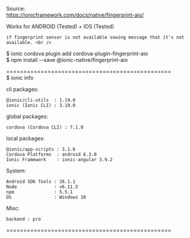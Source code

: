 Source: <br />
https://ionicframework.com/docs/native/fingerprint-aio/

Works for ANDROID (Tested) + IOS (Tested) <br />

    if fingerprint sensor is not available sowing message that it's not available. <br />

$ ionic cordova plugin add cordova-plugin-fingerprint-aio <br />
$ npm install --save @ionic-native/fingerprint-aio

================================================ <br />
$ ionic info

cli packages:

    @ionic/cli-utils  : 1.19.0
    ionic (Ionic CLI) : 3.19.0

global packages:

    cordova (Cordova CLI) : 7.1.0

local packages:

    @ionic/app-scripts : 3.1.6
    Cordova Platforms  : android 6.3.0
    Ionic Framework    : ionic-angular 3.9.2

System:

    Android SDK Tools : 26.1.1
    Node              : v6.11.5
    npm               : 5.5.1
    OS                : Windows 10

Misc:

    backend : pro



================================================
